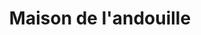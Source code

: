 ---
title: "Maison de l'andouille"
url: /guemene-sur-scorff/maison-de-landouille/
shop: Metzgerei
---